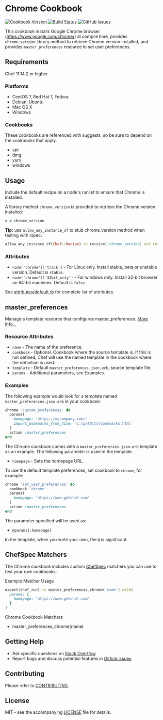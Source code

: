 # Chrome Cookbook

[![Cookbook Version](http://img.shields.io/cookbook/v/chrome.svg?style=flat-square)][cookbook]
[![Build Status](http://img.shields.io/travis/dhoer/chef-chrome.svg?style=flat-square)][travis]
[![GitHub Issues](http://img.shields.io/github/issues/dhoer/chef-chrome.svg?style=flat-square)][github]

[cookbook]: https://supermarket.chef.io/cookbooks/chrome
[travis]: https://travis-ci.org/dhoer/chef-chrome
[github]: https://github.com/dhoer/chef-chrome/issues

This cookbook installs Google Chrome browser (https://www.google.com/chrome/) at compile time, provides 
`chrome_version` library method  to retrieve Chrome version installed, and provides `master_preferences` resource
to set user preferences.

## Requirements

Chef 11.14.2 or higher.

### Platforms

- CentOS 7, Red Hat 7, Fedora
- Debian, Ubuntu
- Mac OS X
- Windows

### Cookbooks

These cookbooks are referenced with suggests, so be sure to depend on the cookbooks that apply.

- apt
- dmg
- yum
- windows

## Usage

Include the default recipe on a node's runlist to ensure that Chrome is installed.

A library method `chrome_version` is provided to retrieve the Chrome version installed:

```ruby
v = chrome_version
```

**Tip:** use `allow_any_instance_of` to stub chrome_version method when testing with rspec:

```ruby
allow_any_instance_of(Chef::Recipe).to receive(:chrome_version).and_return('40.0.0.0')
```

### Attributes

- `node['chrome']['track']` - For Linux only. Install stable, beta or unstable version. Default is `stable`.
- `node['chrome']['32bit_only']` - For windows only. Install 32-bit browser on 64-bit machines. Default is `false`.

See [attributes/default.rb](https://github.com/dhoer/chef-chrome/blob/master/attributes/default.rb) for complete list 
of attributes.

## master_preferences 

Manage a template resource that configures master_preferences.
[More info...](http://www.chromium.org/administrators/configuring-other-preferences)

### Resource Attributes

- `name` - The name of the preference. 
- `cookbook` - Optional. Cookbook where the source template is. If this is not defined, Chef will use the named 
template in the cookbook where the definition is used.
- `template` - Default `master_preferences.json.erb`, source template file.
- `params` - Additional parameters, see Examples.

### Examples
    
The following example would look for a template named `master_preferences.json.erb` in your cookbook:

```ruby
chrome 'custom_preferences' do
  params(
    homepage: 'https://mycompany.com/'
    import_bookmarks_from_file: 'c:\path\to\bookmarks.html'
  )
  action :master_preferences
end
```

The Chrome cookbook comes with a `master_preferences.json.erb` template as an example. The following parameter is used 
in the template:

- `homepage` - Sets the homepage URL.

To use the default template preferences, set cookbook to `chrome`, for example:

```ruby
chrome 'set_user_preferences' do
  cookbook 'chrome'
  params(
    homepage: 'https://www.getchef.com'
  )
  action :master_preferences
end
```
    
The parameter specified will be used as:

- `@params[:homepage]`

In the template, when you write your own, the `@` is significant.

## ChefSpec Matchers

The Chrome cookbook includes custom [ChefSpec](https://github.com/sethvargo/chefspec) matchers you can use to test your 
own cookbooks.

Example Matcher Usage

```ruby
expect(chef_run).to master_preferences_chrome('name').with(
  params: {
    homepage: 'https://www.getchef.com'
  }
)
```
      
Chrome Cookbook Matchers

- master_preferences_chrome(name)

## Getting Help

- Ask specific questions on [Stack Overflow](http://stackoverflow.com/questions/tagged/chef-chrome).
- Report bugs and discuss potential features in [Github issues](https://github.com/dhoer/chef-chrome/issues).

## Contributing

Please refer to [CONTRIBUTING](https://github.com/dhoer/chef-chrome/blob/master/CONTRIBUTING.md).

## License

MIT - see the accompanying [LICENSE](https://github.com/dhoer/chef-chrome/blob/master/LICENSE.md) file for details.

